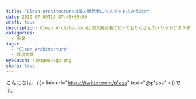 ```yaml
---
title: "Clean Architectureは個人開発者にもメリットはあるのか"
date: 2019-07-09T18:47:48+09:00
draft: true
description: Clean Architectureは個人開発者にとってもたくさんのメリットがあります。特にミドルウェアの存在を気にせず開発できる点は開発スピードを上げることができます。
categories:
  - 開発
tags:
  - "Clean Architecture"
  - 環境変数
eyecatch: /images/ogp.png
share: true
---
```


こんにちは、{{< link url="https://twitter.com/p1ass" text="@p1ass" >}}です。

<!--more-->
